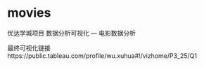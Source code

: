 # movies
优达学城项目
数据分析可视化 — 电影数据分析

最终可视化链接https://public.tableau.com/profile/wu.xuhua#!/vizhome/P3_25/Q1
